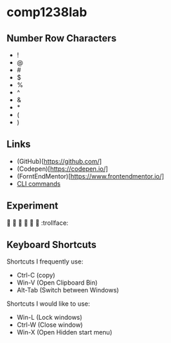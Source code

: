 # comp1238lab

## Number Row Characters
- !
- @
- \#
- $
- %
- ^
- &
- \*
- (
- )

## Links

- (GitHub)[https://github.com/]
- (Codepen)[https://codepen.io/]
- (ForntEndMentor)[https://www.frontendmentor.io/]
- [CLI commands](docs/cli.md)

## Experiment

:wave:
:no_good:
:man:
:see_no_evil:
:hear_no_evil:
:speak_no_evil:
:trollface:

## Keyboard Shortcuts
Shortcuts I frequently use:
- Ctrl-C (copy)
- Win-V (Open Clipboard Bin)
- Alt-Tab (Switch between Windows)

Shortcuts I would like to use:
- Win-L (Lock windows)
- Ctrl-W (Close window)
- Win-X (Open Hidden start menu)